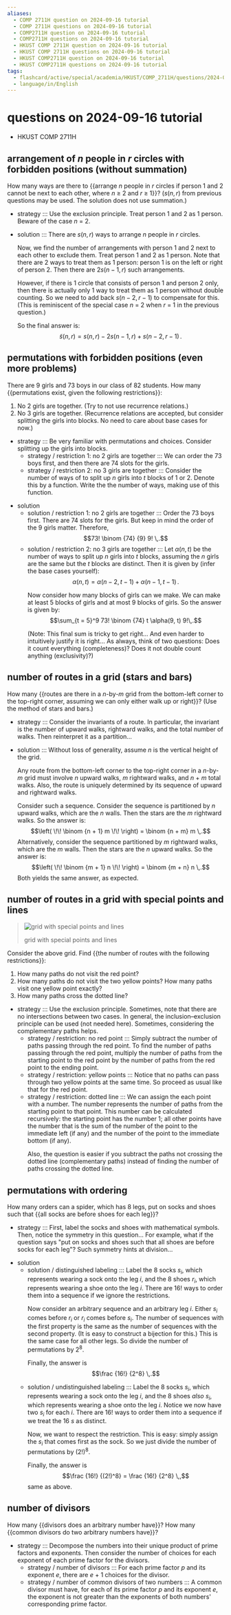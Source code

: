 ```yaml
---
aliases:
  - COMP 2711H question on 2024-09-16 tutorial
  - COMP 2711H questions on 2024-09-16 tutorial
  - COMP2711H question on 2024-09-16 tutorial
  - COMP2711H questions on 2024-09-16 tutorial
  - HKUST COMP 2711H question on 2024-09-16 tutorial
  - HKUST COMP 2711H questions on 2024-09-16 tutorial
  - HKUST COMP2711H question on 2024-09-16 tutorial
  - HKUST COMP2711H questions on 2024-09-16 tutorial
tags:
  - flashcard/active/special/academia/HKUST/COMP_2711H/questions/2024-09-16/tutorial
  - language/in/English
---
```


# questions on 2024-09-16 tutorial

- HKUST COMP 2711H

## arrangement of _n_ people in _r_ circles with forbidden positions (without summation)

How many ways are there to {{arrange _n_ people in _r_ circles if person 1 and 2 cannot be next to each other, where _n_ ≥ 2 and _r_ ≥ 1}}? ($s(n, r)$ from previous questions may be used. The solution does not use summation.) <!--SR:!2024-11-03,13,270-->

- strategy ::: Use the exclusion principle. Treat person 1 and 2 as 1 person. Beware of the case _n_ = 2. <!--SR:!2024-11-07,17,290!2024-11-07,17,290-->

<!-- list separator -->

- solution ::: There are $s(n, r)$ ways to arrange _n_ people in _r_ circles. <p> Now, we find the number of arrangements with person 1 and 2 next to each other to exclude them. Treat person 1 and 2 as 1 person. Note that there are 2 ways to treat them as 1 person: person 1 is on the left or right of person 2. Then there are $2 s(n - 1, r)$ such arrangements. <p> However, if there is 1 circle that consists of person 1 and person 2 only, then there is actually only 1 way to treat them as 1 person without double counting. So we need to add back $s(n - 2, r - 1)$ to compensate for this. (This is reminiscent of the special case _n_ = 2 when _r_ = 1 in the previous question.) <p> So the final answer is: $$\tilde s(n, r) = s(n, r) - 2 s(n - 1, r) + s(n - 2, r - 1) \,.$$ <!--SR:!2024-11-03,13,270!2024-11-07,17,290-->

## permutations with forbidden positions (even more problems)

There are 9 girls and 73 boys in our class of 82 students. <!-- Gender inequality... --> How many {{permutations exist, given the following restrictions}}: <!--SR:!2024-11-03,13,270-->

1. No 2 girls are together. (Try to not use recurrence relations.)
2. No 3 girls are together. (Recurrence relations are accepted, but consider splitting the girls into blocks. No need to care about base cases for now.)

- strategy ::: Be very familiar with permutations and choices. Consider splitting up the girls into blocks. <!--SR:!2024-11-07,17,290!2024-11-07,17,290-->
  - strategy / restriction 1: no 2 girls are together ::: We can order the 73 boys first, and then there are 74 slots for the girls. <!--SR:!2024-11-07,17,290!2024-11-07,17,290-->
  - strategy / restriction 2: no 3 girls are together ::: Consider the number of ways of to split up _n_ girls into _t_ blocks of 1 or 2. Denote this by a function. Write the the number of ways, making use of this function. <!--SR:!2024-11-03,13,270!2024-11-07,17,290-->

<!-- list separator -->

- solution
  - solution / restriction 1: no 2 girls are together ::: Order the 73 boys first. There are 74 slots for the girls. But keep in mind the order of the 9 girls matter. Therefore, $$73! \binom {74} {9} 9! \,.$$ <!--SR:!2024-11-07,17,290!2024-11-07,17,290-->
  - solution / restriction 2: no 3 girls are together ::: Let $\alpha(n, t)$ be the number of ways to split up _n_ girls into _t_ blocks, assuming the _n_ girls are the same but the _t_ blocks are distinct. Then it is given by (infer the base cases yourself): $$\alpha(n, t) = \alpha(n - 2, t - 1) + \alpha(n - 1, t - 1) \,.$$ <p> Now consider how many blocks of girls can we make. We can make at least 5 blocks of girls and at most 9 blocks of girls. So the answer is given by: $$\sum_{t = 5}^9 73! \binom {74} t \alpha(9, t) 9!\,.$$ <p> (Note: This final sum is tricky to get right... And even harder to intuitively justify it is right... As always, think of two questions: Does it count everything (completeness)? Does it not double count anything (exclusivity)?) <!--SR:!2024-11-03,13,270!2024-11-15,19,250-->

## number of routes in a grid (stars and bars)

How many {{routes are there in a _n_-by-_m_ grid from the bottom-left corner to the top-right corner, assuming we can only either walk up or right}}? (Use the method of stars and bars.) <!--SR:!2024-11-07,17,290-->

- strategy ::: Consider the invariants of a route. In particular, the invariant is the number of upward walks, rightward walks, and the total number of walks. Then reinterpret it as a partition... <!--SR:!2024-11-07,17,290!2024-11-07,17,290-->

<!-- list separator -->

- solution ::: Without loss of generality, assume _n_ is the vertical height of the grid. <p> Any route from the bottom-left corner to the top-right corner in a _n_-by-_m_ grid must involve _n_ upward walks, _m_ rightward walks, and _n_ + _m_ total walks. Also, the route is uniquely determined by its sequence of upward and rightward walks. <p> Consider such a sequence. Consider the sequence is partitioned by _n_ upward walks, which are the _n_ walls. Then the stars are the _m_ rightward walks. So the answer is: $$\left( \!\! \binom {n + 1} m \!\! \right) = \binom {n + m} m \,.$$ Alternatively, consider the sequence partitioned by _m_ rightward walks, which are the _m_ walls. Then the stars are the _n_ upward walks. So the answer is: $$\left( \!\! \binom {m + 1} n \!\! \right) = \binom {m + n} n \,.$$ Both yields the same answer, as expected. <!--SR:!2024-11-07,17,290!2024-11-07,17,290-->

## number of routes in a grid with special points and lines

> ![grid with special points and lines](attachments/2024-09-16%20tutorial%20grid.png)
>
> grid with special points and lines

Consider the above grid. Find {{the number of routes with the following restrictions}}: <!--SR:!2024-11-07,17,290-->

1. How many paths do not visit the red point?
2. How many paths do not visit the two yellow points? How many paths visit one yellow point exactly?
3. How many paths cross the dotted line?

- strategy ::: Use the exclusion principle. Sometimes, note that there are no intersections between two cases. In general, the inclusion–exclusion principle can be used (not needed here). Sometimes, considering the complementary paths helps. <!--SR:!2024-11-03,13,270!2024-11-03,13,270-->
  - strategy / restriction: no red point ::: Simply subtract the number of paths passing through the red point. To find the number of paths passing through the red point, multiply the number of paths from the starting point to the red point by the number of paths from the red point to the ending point. <!--SR:!2024-11-07,17,290!2024-11-03,13,270-->
  - strategy / restriction: yellow points ::: Notice that no paths can pass through two yellow points at the same time. So proceed as usual like that for the red point. <!--SR:!2024-11-07,17,290!2024-11-03,13,270-->
  - strategy / restriction: dotted line ::: We can assign the each point with a number. The number represents the number of paths from the starting point to that point. This number can be calculated recursively: the starting point has the number 1; all other points have the number that is the sum of the number of the point to the immediate left (if any) and the number of the point to the immediate bottom (if any). <p> Also, the question is easier if you subtract the paths not crossing the dotted line (complementary paths) instead of finding the number of paths crossing the dotted line. <!--SR:!2024-11-07,17,290!2024-11-03,13,270-->

## permutations with ordering

How many orders can a spider, which has 8 legs, put on socks and shoes such that {{all socks are before shoes for each leg}}? <!--SR:!2024-11-07,17,290-->

- strategy ::: First, label the socks and shoes with mathematical symbols. Then, notice the symmetry in this question... For example, what if the question says "put on socks and shoes such that all shoes are before socks for each leg"? Such symmetry hints at division... <!--SR:!2024-11-07,17,290!2024-11-07,17,290-->

<!-- list separator -->

- solution
  - solution / distinguished labeling ::: Label the 8 socks $s_i$, which represents wearing a sock onto the leg _i_, and the 8 shoes $r_i$, which represents wearing a shoe onto the leg _i_. There are $16!$ ways to order them into a sequence if we ignore the restrictions. <p> Now consider an arbitrary sequence and an arbitrary leg _i_. Either $s_i$ comes before $r_i$ or $r_i$ comes before $s_i$. The number of sequences with the first property is the same as the number of sequences with the second property. (It is easy to construct a bijection for this.) This is the same case for all other legs. So divide the number of permutations by $2^8$. <p> Finally, the answer is $$\frac {16!} {2^8} \,.$$ <!--SR:!2024-11-03,13,270!2024-11-03,13,270-->
  - solution / undistinguished labeling ::: Label the 8 socks $s_i$, which represents wearing a sock onto the leg _i_, and the 8 shoes _also_ $s_i$, which represents wearing a shoe onto the leg _i_. Notice we now have two $s_i$ for each _i_. There are $16!$ ways to order them into a sequence if we treat the 16 $s$ as distinct. <p> Now, we want to respect the restriction. This is easy: simply assign the $s_i$ that comes first as the sock. So we just divide the number of permutations by $(2!)^8$. <p> Finally, the answer is $$\frac {16!} {(2!)^8} = \frac {16!} {2^8} \,,$$ same as above. <!--SR:!2024-11-07,17,290!2024-11-07,17,290-->

## number of divisors

How many {{divisors does an arbitrary number have}}? How many {{common divisors do two arbitrary numbers have}}? <!--SR:!2024-11-07,17,290!2024-11-07,17,290-->

- strategy ::: Decompose the numbers into their unique product of prime factors and exponents. Then consider the number of choices for each exponent of each prime factor for the divisors. <!--SR:!2024-11-07,17,290!2024-11-07,17,290-->
  - strategy / number of divisors ::: For each prime factor _p_ and its exponent _e_, there are _e_ + 1 choices for the divisor. <!--SR:!2024-11-07,17,290!2024-11-07,17,290-->
  - strategy / number of common divisors of two numbers ::: A common divisor must have, for each of its prime factor _p_ and its exponent _e_, the exponent is not greater than the exponents of both numbers' corresponding prime factor. <!--SR:!2024-11-03,13,270!2024-11-07,17,290-->
